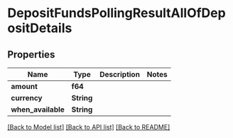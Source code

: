 # DepositFundsPollingResultAllOfDepositDetails

## Properties

Name | Type | Description | Notes
------------ | ------------- | ------------- | -------------
**amount** | **f64** |  |
**currency** | **String** |  |
**when_available** | **String** |  |

[[Back to Model list]](../README.md#documentation-for-models) [[Back to API list]](../README.md#documentation-for-api-endpoints) [[Back to README]](../README.md)
